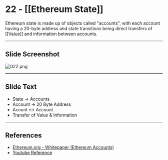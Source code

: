 # 22 - [[Ethereum State]]

Ethereum state is made up of objects called "accounts", with each account having a 20-byte address and state transitions being direct transfers of [[Value]] and information between accounts. 

___
## Slide Screenshot
![022.png](../images/ethereum101/022.png)
___
## Slide Text
- State -> Accounts
- Account -> 20 Byte Address
- Acount <-> Account
- Transfer of Value & Information
___
## References
- [Ethereum.org - Whitepaper (Ethereum Accounts)](https://ethereum.org/en/whitepaper/#ethereum-accounts)
- [Youtube Reference](https://youtu.be/zIeBfuXxuWs?t=63)